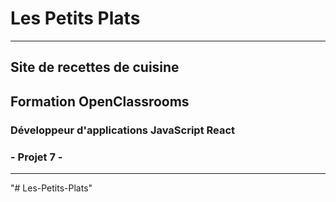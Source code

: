 # Les Petits Plats
---
## Site de recettes de cuisine
## Formation OpenClassrooms
### Développeur d'applications JavaScript React
### - Projet 7 -
---
"# Les-Petits-Plats" 
